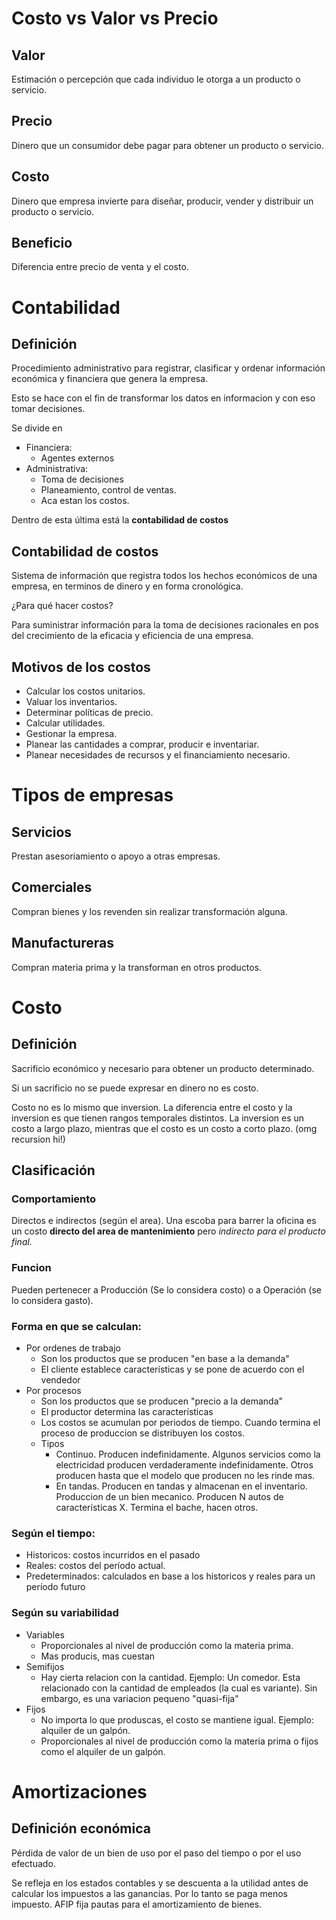 # Costo vs Valor vs Precio

## Valor

Estimación o percepción que cada individuo le otorga a un producto o servicio.

## Precio

Dinero que un consumidor debe pagar para obtener un producto o servicio.

## Costo

Dinero que empresa invierte para diseñar, producir, vender y distribuir un producto o servicio.

## Beneficio

Diferencia entre precio de venta y el costo.

# Contabilidad

## Definición

Procedimiento administrativo para registrar, clasificar y ordenar información económica y financiera que genera la empresa.

Esto se hace con el fin de transformar los datos en informacion y con eso tomar decisiones.

Se divide en

- Financiera:
	- Agentes externos
- Administrativa:
	- Toma de decisiones
	- Planeamiento, control de ventas.
	- Aca estan los costos.

Dentro de esta última está la **contabilidad de costos**

## Contabilidad de costos

Sistema de información que registra todos los hechos económicos de una empresa, en terminos de dinero y en forma cronológica.

¿Para qué hacer costos?

Para suministrar información para la toma de decisiones racionales en pos del crecimiento de la eficacia y eficiencia de una empresa.

## Motivos de los costos

- Calcular los costos unitarios.
- Valuar los inventarios.
- Determinar políticas de precio.
- Calcular utilidades.
- Gestionar la empresa.
- Planear las cantidades a comprar, producir e inventariar.
- Planear necesidades de recursos y el financiamiento necesario.

# Tipos de empresas

## Servicios

Prestan asesoriamiento o apoyo a otras empresas.

## Comerciales

Compran bienes y los revenden sin realizar transformación alguna.

## Manufactureras

Compran materia prima y la transforman en otros productos.

# Costo

## Definición

Sacrificio económico y necesario para obtener un producto determinado.

Si un sacrificio no se puede expresar en dinero no es costo.

Costo no es lo mismo que inversion. La diferencia entre el costo y la inversion es que tienen rangos temporales distintos. La inversion es un costo a largo plazo, mientras que el costo es un costo a corto plazo. (omg recursion hi!)

## Clasificación

### Comportamiento
Directos e indirectos (según el area). 
Una escoba para barrer la oficina es un costo **directo del area de mantenimiento** pero *indirecto para el producto final.*

### Funcion

Pueden pertenecer a Producción (Se lo considera costo) o a Operación (se lo considera gasto).

### Forma en que se calculan: 
- Por ordenes de trabajo
	- Son los productos que se producen "en base a la demanda"
	- El cliente establece características y se pone de acuerdo con el vendedor
- Por procesos
	- Son los productos que se producen "precio a la demanda"
	- El productor determina las características
	- Los costos se acumulan por periodos de tiempo. Cuando termina el proceso de produccion se distribuyen los costos.
	- Tipos
		- Continuo. Producen indefinidamente. Algunos servicios como la electricidad producen verdaderamente indefinidamente. Otros producen hasta que el modelo que producen no les rinde mas.
		- En tandas. Producen en tandas y almacenan en el inventario. Produccion de un bien mecanico. Producen N autos de características X. Termina el bache, hacen otros.
	
	

### Según el tiempo: 
- Historicos: costos incurridos en el pasado
- Reales: costos del período actual.
- Predeterminados: calculados en base a los historicos y reales para un período futuro
        
### Según su variabilidad
- Variables
	- Proporcionales al nivel de producción como la materia prima.
	- Mas producis, mas cuestan
- Semifijos
	- Hay cierta relacion con la cantidad. Ejemplo: Un comedor. Esta relacionado con la cantidad de empleados (la cual es variante). Sin embargo, es una variacion pequeno "quasi-fija"
- Fijos
	- No importa lo que produscas, el costo se mantiene igual. Ejemplo: alquiler de un galpón.
	- Proporcionales al nivel de producción como la materia prima o fijos como el alquiler de un galpón.

# Amortizaciones

## Definición económica

Pérdida de valor de un bien de uso por el paso del tiempo o por el uso efectuado.

Se refleja en los estados contables y se descuenta a la utilidad antes de calcular los impuestos a las ganancias. Por lo tanto se paga menos impuesto. AFIP fija pautas para el amortizamiento de bienes.

<!-- ## Definición financiera -->

<!-- Pago periódico de un préstamo. -->
<!-- Lo saco porque lo pusimos mas adelante  -->



